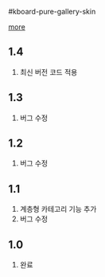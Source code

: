 #kboard-pure-gallery-skin

[more](https://www.cosmosfarm.com/wpstore/product/kboard-pure-gallery-skin)

1.4
----------------------------------

  1. 최신 버전 코드 적용


1.3
----------------------------------

  1. 버그 수정


1.2
----------------------------------

  1. 버그 수정


1.1
----------------------------------

  1. 계층형 카테고리 기능 추가
  2. 버그 수정


1.0
----------------------------------

  1. 완료

